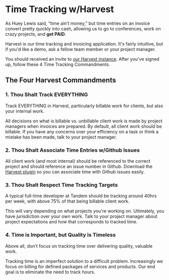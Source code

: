 # Time Tracking w/Harvest

As Huey Lewis said, “time ain’t money,” but time entries on an invoice convert pretty quickly into cash, allowing us to go to conferences, work on crazy projects, and **get PAID**.

Harvest is our time tracking and invoicing application. It's fairly intuitive, but if you'd like a demo, ask a fellow team member or your project manager.

You should received an invite to [our Harvest instance](https://kalabox.harvestapp.com). After you've signed up, follow these 4 Time Tracking Commandments.

## The Four Harvest Commandments

### 1. Thou Shalt Track EVERYTHING

Track EVERYTHING in Harvest, particularly billable work for clients, but also your internal work.

All decisions on what is billable vs. unbillable client work is made by project managers when invoices are prepared. By default, all client work should be billable. If you have any concerns over your efficiency on a task or think a mistake has been made, talk to your project manager.

### 2. Thou Shalt Associate Time Entries w/Github Issues

All client work (and most internal) should be referenced to the correct project and should reference an issue number in Github. Download the [Harvest plugin](https://chrome.google.com/webstore/detail/harvest-time-tracker/fbpiglieekigmkeebmeohkelfpjjlaia?hl=en) so you can associate time with Github issues easily.

### 3. Thou Shalt Respect Time Tracking Targets

A typical full-time developer at Tandem should be tracking around 40hrs per week, with above 75% of that being billable client work.

This will vary depending on what projects you're working on. Ultimately, you have jurisdiction over your own work. Talk to your project manager about project expectations and how that corresponds to tracked time.

### 4. Time is Important, but Quality is Timeless

Above all, don't focus on tracking time over delivering quality, valuable work.

Tracking time is an imperfect solution to a difficult problem. Increasingly we focus on billing for defined packages of services and products. Our end goal is to eliminate the need to track hours.
